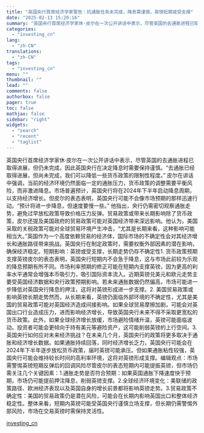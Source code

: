 ```yaml
---
title: "英国央行首席经济学家警告：抗通胀任务未完成，降息需谨慎，英镑短期或受支撑"
date: "2025-02-13 15:20:16"
summary: "英国央行首席经济学家休·皮尔在一次公开讲话中表示，尽管英国的去通胀进程已取得进展，但仍未完成，因此英..."
categories:
  - "investing_cn"
lang:
  - "zh-CN"
translations:
  - "zh-CN"
tags:
  - "investing_cn"
menu: ""
thumbnail: ""
lead: ""
comments: false
authorbox: false
pager: true
toc: false
mathjax: false
sidebar: "right"
widgets:
  - "search"
  - "recent"
  - "taglist"
---
```


英国央行首席经济学家休·皮尔在一次公开讲话中表示，尽管英国的去通胀进程已取得进展，但仍未完成，因此英国央行在决定降息时需要保持谨慎。“去通胀已经取得进展，但尚未完成，我们可以降低一些货币政策的限制性程度。” 皮尔在讲话中强调，当前的经济环境仍然面临一定的通胀压力，货币政策的调整需要平衡风险，而非激进降息。市场普遍预计，英国央行将在2024年下半年启动降息周期，以支持经济增长。但皮尔的表态表明，英国央行可能不会像市场预期的那样迅速行动。“预计将进一步降息，但速度要慢一些。” 他指出，央行仍需密切观察通胀走势，避免过早放松政策导致价格压力反弹。贸易政策或带来长期影响除了货币政策，皮尔还提及美国政府的贸易政策可能对英国经济带来深远影响。他认为，美国采取的关税政策可能对全球贸易环境产生冲击，“尤其是长期来看，这种影响可能相当大。”英国作为一个高度依赖贸易的经济体，国际市场的不确定性会对其经济增长和通胀路径带来挑战。英国央行在制定政策时，需要权衡外部因素的潜在影响，确保经济稳定。短期影响：英镑或受支撑，长期走势仍存不确定性1. 货币政策预期支撑英镑皮尔的表态表明，英国央行短期内不会急于降息，这与市场此前较为乐观的降息预期有所不同。市场利率预期的修正可能在短期内支撑英镑，因为更高的利率水平通常会增强本币吸引力，吸引国际资本流入。近期英镑兑美元和欧元走势主要受英国经济数据和央行政策预期影响。若未来通胀数据仍然偏高，市场可能进一步降低对英国央行降息的押注，这将对英镑形成进一步支撑。2. 美国贸易政策或影响英镑长期走势然而，从长期来看，英镑仍面临外部环境的不确定性，尤其是美国的贸易政策可能对英国经济造成间接影响。如果全球贸易摩擦加剧，可能会对英国出口行业造成压力，进而影响经济增长，导致英国央行未来不得不采取更宽松的货币政策。此外，如果全球经济增长放缓，市场避险情绪升温，英镑可能面临波动。投资者可能会更倾向于持有美元等避险资产，这可能削弱英镑的上行空间。3. 英国央行如何应对未来经济挑战？在未来几个月，英国央行的政策将更多取决于通胀和经济增长数据。如果通胀持续回落，同时经济增长乏力，英国央行可能会在2024年下半年逐步放松货币政策，届时英镑可能承压。但如果通胀粘性较强，英国央行可能会维持较长时间的高利率环境，这将对英镑形成支撑。编辑观点：市场需警惕英镑短期反弹后的回调风险尽管皮尔的表态短期内可能提振英镑，但市场仍需关注几个关键因素：1.通胀走势是否符合预期：如果英国通胀下降速度快于预期，市场仍可能提前押注降息，削弱英镑支撑。2.全球经济环境变化：美联储的政策路径、欧洲经济表现以及英国自身的增长前景都将影响英镑走势。3.贸易政策不确定性：美国的贸易政策仍是潜在风险，可能会在长期内影响英国出口和整体经济稳定性。整体来看，短期内英镑可能受英国央行谨慎立场支撑，但长期仍需警惕外部风险，市场在交易英镑时需保持灵活性。

[investing_cn](https://cn.investing.com/news/forex-news/article-2669585)
